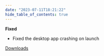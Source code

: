```yaml
---
date: "2023-07-11T18:21:22"
hide_table_of_contents: true
---
```

**Fixed**

- Fixed the desktop app crashing on launch

[Downloads](https://github.com/foxglove/studio/releases/tag/v1.61.1)
